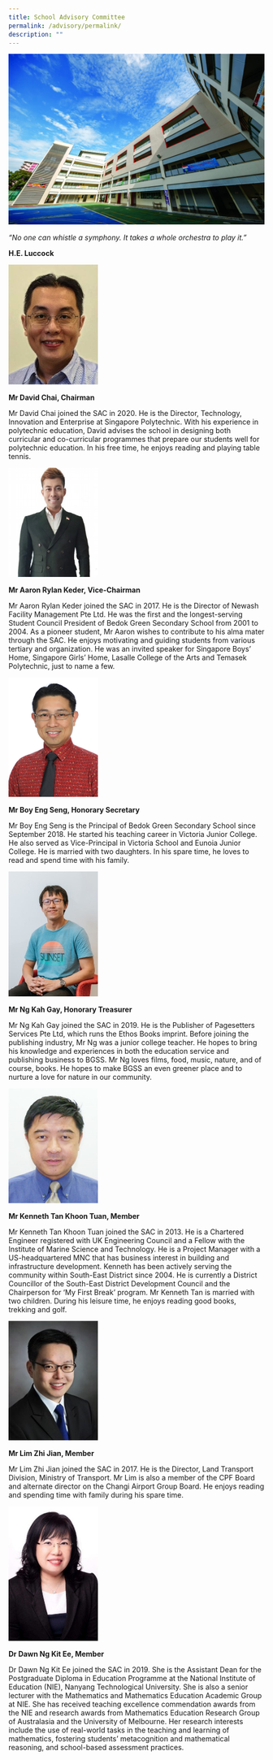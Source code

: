 ```yaml
---
title: School Advisory Committee
permalink: /advisory/permalink/
description: ""
---
```


![](/images/Our-Heritage-e1570003294657.jpg)

*“No one can whistle a symphony. It takes a whole orchestra to play it.”*

**H.E. Luccock**

<img src="/images/david.jpg"  
     style="width:35%">


**Mr David Chai, Chairman**

Mr David Chai joined the SAC in 2020. He is the Director, Technology, Innovation and Enterprise at Singapore Polytechnic. With his experience in polytechnic education, David advises the school in designing both curricular and co-curricular programmes that prepare our students well for polytechnic education. In his free time, he enjoys reading and playing table tennis.

<img src="/images/aaron.jpg"  
     style="width:35%">


**Mr Aaron Rylan Keder, Vice-Chairman**

Mr Aaron Rylan Keder joined the SAC in 2017. He is the Director of Newash Facility Management Pte Ltd. He was the first and the longest-serving Student Council President of Bedok Green Secondary School from 2001 to 2004. As a pioneer student, Mr Aaron wishes to contribute to his alma mater through the SAC. He enjoys motivating and guiding students from various tertiary and organization. He was an invited speaker for Singapore Boys’ Home, Singapore Girls’ Home, Lasalle College of the Arts and Temasek Polytechnic, just to name a few.


<img src="/images/mr-boy.jpg"  
     style="width:35%">


**Mr Boy Eng Seng, Honorary Secretary**

Mr Boy Eng Seng is the Principal of Bedok Green Secondary School since September 2018. He started his teaching career in Victoria Junior College. He also served as Vice-Principal in Victoria School and Eunoia Junior College. He is married with two daughters. In his spare time, he loves to read and spend time with his family.


<img src="/images/ng-kah.jpg"  
     style="width:35%">

**Mr Ng Kah Gay, Honorary Treasurer**

Mr Ng Kah Gay joined the SAC in 2019. He is the Publisher of Pagesetters Services Pte Ltd, which runs the Ethos Books imprint. Before joining the publishing industry, Mr Ng was a junior college teacher. He hopes to bring his knowledge and experiences in both the education service and publishing business to BGSS. Mr Ng loves films, food, music, nature, and of course, books. He hopes to make BGSS an even greener place and to nurture a love for nature in our community.


<img src="/images/treasure.jpg"  
     style="width:35%">

**Mr Kenneth Tan Khoon Tuan, Member**

Mr Kenneth Tan Khoon Tuan joined the SAC in 2013. He is a Chartered Engineer registered with UK Engineering Council and a Fellow with the Institute of Marine Science and Technology. He is a Project Manager with a US-headquartered MNC that has business interest in building and infrastructure development. Kenneth has been actively serving the community within South-East District since 2004. He is currently a District Councillor of the South-East District Development Council and the Chairperson for ‘My First Break’ program. Mr Kenneth Tan is married with two children. During his leisure time, he enjoys reading good books, trekking and golf.


<img src="/images/lim-zhi.jpg"  
     style="width:35%">

**Mr Lim Zhi Jian, Member**

Mr Lim Zhi Jian joined the SAC in 2017. He is the Director, Land Transport Division, Ministry of Transport. Mr Lim is also a member of the CPF Board and alternate director on the Changi Airport Group Board. He enjoys reading and spending time with family during his spare time.


<img src="/images/dawn.jpg"  
     style="width:35%">

**Dr Dawn Ng Kit Ee, Member**

Dr Dawn Ng Kit Ee joined the SAC in 2019. She is the Assistant Dean for the Postgraduate Diploma in Education Programme at the National Institute of Education (NIE), Nanyang Technological University. She is also a senior lecturer with the Mathematics and Mathematics Education Academic Group at NIE. She has received teaching excellence commendation awards from the NIE and research awards from Mathematics Education Research Group of Australasia and the University of Melbourne. Her research interests include the use of real-world tasks in the teaching and learning of mathematics, fostering students’ metacognition and mathematical reasoning, and school-based assessment practices.